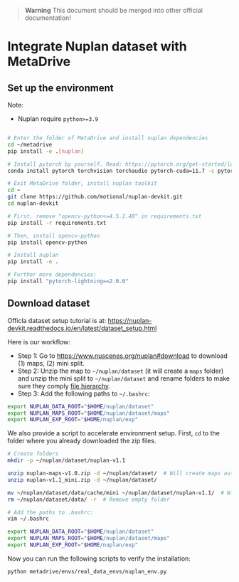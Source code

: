 > **Warning**
> This document should be merged into other official documentation!


# Integrate Nuplan dataset with MetaDrive


## Set up the environment

Note:

* Nuplan require `python>=3.9`

```bash

# Enter the folder of MetaDrive and install nuplan dependencies
cd ~/metadrive
pip install -e .[nuplan]

# Install pytorch by yourself. Read: https://pytorch.org/get-started/locally/
conda install pytorch torchvision torchaudio pytorch-cuda=11.7 -c pytorch -c nvidia

# Exit MetaDrive folder, install nuplan toolkit
cd ~
git clone https://github.com/motional/nuplan-devkit.git
cd nuplan-devkit

# First, remove "opencv-python<=4.5.1.48" in requirements.txt
pip install -r requirements.txt

# Then, install opencv-python
pip install opencv-python

# Install nuplan
pip install -e .

# Further more dependencies:
pip install "pytorch-lightning==2.0.0"
```

## Download dataset

Officla dataset setup tutorial is at:  https://nuplan-devkit.readthedocs.io/en/latest/dataset_setup.html

Here is our workflow:

* Step 1: Go to https://www.nuscenes.org/nuplan#download to download (1) maps, (2) mini split.
* Step 2: Unzip the map to `~/nuplan/dataset` (it will create a `maps` folder) and unzip the mini split to
`~/nuplan/dataset` and rename folders to make sure they comply [file hierarchy](https://nuplan-devkit.readthedocs.io/en/latest/dataset_setup.html#filesystem-hierarchy).
* Step 3: Add the following paths to `~/.bashrc`:

```bash
export NUPLAN_DATA_ROOT="$HOME/nuplan/dataset"
export NUPLAN_MAPS_ROOT="$HOME/nuplan/dataset/maps"
export NUPLAN_EXP_ROOT="$HOME/nuplan/exp"
```


We also provide a script to accelerate environment setup. First, `cd` to the folder where you already downloaded the zip files.

```bash
# Create folders
mkdir -p ~/nuplan/dataset/nuplan-v1.1

unzip nuplan-maps-v1.0.zip -d ~/nuplan/dataset/  # Will create maps automatically
unzip nuplan-v1.1_mini.zip -d ~/nuplan/dataset/

mv ~/nuplan/dataset/data/cache/mini ~/nuplan/dataset/nuplan-v1.1/  # Will move "mini" folder to nuplan-v1.1
rm ~/nuplan/dataset/data/ -r  # Remove empty folder

# Add the paths to .bashrc:
vim ~/.bashrc

export NUPLAN_DATA_ROOT="$HOME/nuplan/dataset"
export NUPLAN_MAPS_ROOT="$HOME/nuplan/dataset/maps"
export NUPLAN_EXP_ROOT="$HOME/nuplan/exp"
```

Now you can run the following scripts to verify the installation:

```bash
python metadrive/envs/real_data_envs/nuplan_env.py
```
